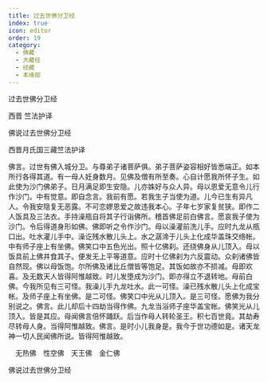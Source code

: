 ```yaml
---
title: 过去世佛分卫经
index: true
icon: editor
order: 19
category:
  - 佛藏
  - 大藏经
  - 经藏
  - 本缘部
---
```


  过去世佛分卫经  

西晋 竺法护译  

佛说过去世佛分卫经  

西晋月氏国三藏竺法护译  

佛言。过世有佛入城分卫。与尊弟子诸菩萨俱。弟子菩萨姿容相好皆悉端正。如本所行各得其道。有一母人妊身数月。见佛及僧有所至奏。心自计愿我所怀子生。如此使为沙门佛弟子。日月满足即生安隐。儿亦姝好与众人异。母以恩爱无意令儿行作沙门。中有觉意。即自念言。我前有愿。若我生子当使为道。儿今已生有异凡人。令我安隐复无恶露。不可恋嫪恩爱之故违我本心。子年七岁家复贫狭。即作二人饭具及三法衣。手持澡瓶自将其子行诣佛所。稽首佛足前白佛言。愿哀我子使为沙门。令后得道身形如佛。佛即听之令作沙门。母以澡灌前洗儿手。应时九龙从瓶口出。吐水灌儿手中。澡讫残水散儿头上。水之潺渧于儿头上化成华盖珠交络帐。中有师子座上有坐佛。佛笑口中五色光出。照十亿佛刹。还绕佛身从儿顶入。母以饭具前上佛并食其子。便发无上平等道意。应时十亿佛刹为六反震动。众刹诸佛皆自然现。佛以母饭饱。尔所佛及诸比丘僧皆等饱足。其饭如故亦不损减。母即欢喜。及无数天人皆得阿惟越致。时儿发堕成为沙门。即亦得立不退转地。母前白佛。今我所见有三可怪。我澡儿手九龙吐水。此一可怪。澡已残水散儿头上化成宝帐。及师子座上有坐佛。是二可怪。佛笑口中光从儿顶入。是三可怪。愿佛为我分别说之。佛言。此儿却后十四劫当得作佛。九龙当浴师子座华盖宝帐。佛笑光从儿顶入。皆是其应。母闻佛言倍怀踊跃。后当作母人转轮圣王。积七百世竟。其劫寿尽转母人身。当得阿惟越致。佛言。是时小儿我身是。我今于世功德如是。诸天龙神一切人民闻佛所说。皆得阿惟越致。  

　无热佛　性空佛　天王佛　金仁佛  

佛说过去世佛分卫经  
